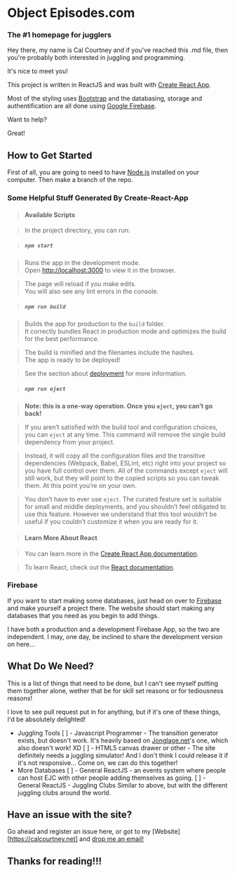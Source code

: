 # Object Episodes.com

### The #1 homepage for jugglers

Hey there, my name is Cal Courtney and if you've reached this .md file, then you're probably both interested in juggling and programming.

It's nice to meet you\!

This project is written in ReactJS and was built with [Create React App](https://github.com/facebook/create-react-app).

Most of the styling uses [Bootstrap](https://getbootstrap.com/docs/4.4/) and the databasing, storage and authentification are all done using [Google Firebase](https://firebase.google.com/docs/).

Want to help?

Great\!

## How to Get Started

First of all, you are going to need to have [Node.js](https://nodejs.org/en/download/) installed on your computer. Then make a branch of the repo.

### Some Helpful Stuff Generated By Create-React-App
>
> #### Available Scripts

> In the project directory, you can run:

> ##### `npm start`

> Runs the app in the development mode.<br />
> Open [http://localhost:3000](http://localhost:3000) to view it in the browser.

> The page will reload if you make edits.<br />
> You will also see any lint errors in the console.

> ##### `npm run build`

> Builds the app for production to the `build` folder.<br />
> It correctly bundles React in production mode and optimizes the build for the best performance.

> The build is minified and the filenames include the hashes.<br />
> The app is ready to be deployed\!

> See the section about [deployment](https://facebook.github.io/create-react-app/docs/deployment) for more information.

> ##### `npm run eject`

> **Note: this is a one-way operation. Once you `eject`, you can’t go back\!**

> If you aren’t satisfied with the build tool and configuration choices, you can `eject` at any time. This command will remove the single build dependency from your project.

> Instead, it will copy all the configuration files and the transitive dependencies (Webpack, Babel, ESLint, etc) right into your project so you have full control over them. All of the commands except `eject` will still work, but they will point to the copied scripts so you can tweak them. At this point you’re on your own.

> You don’t have to ever use `eject`. The curated feature set is suitable for small and middle deployments, and you shouldn’t feel obligated to use this feature. However we understand that this tool wouldn’t be useful if you couldn’t customize it when you are ready for it.

> #### Learn More About React

> You can learn more in the [Create React App documentation](https://facebook.github.io/create-react-app/docs/getting-started).

> To learn React, check out the [React documentation](https://reactjs.org/).

### Firebase

If you want to start making some databases, just head on over to [Firebase](console.firebase.google.com) and make yourself a project there. The website should start making any databases that you need as you begin to add things.

I have both a production and a development Firebase App, so the two are independent. I may, one day, be inclined to share the development version on here...

## What Do We Need?

This is a list of things that need to be done, but I can't see myself putting them together alone, wether that be for skill set reasons or for tediousness reasons\!

I love to see pull request put in for anything, but if it's one of these things, I'd be absolutely delighted\!

-   Juggling Tools
    [ ] - Javascript Programmer - The transition generator exists, but doesn't work. It's heavily based on [Jonglage.net](https://www.jonglage.net/generation_transition_siteswap.html)'s one, which also doesn't work\! XD
    [ ] - HTML5 canvas drawer or other - The site definitely needs a juggling simulator\! And I don't think I could release it if it's not responsive... Come on, we can do this together\!
-   More Databases
    [ ] - General ReactJS - an events system where people can host EJC with other people adding themselves as going.
    [ ] - General ReactJS - Juggling Clubs Similar to above, but with the different juggling clubs around the world.

## Have an issue with the site?

Go ahead and register an issue here, or got to my [Website][https://calcourtney.net] and [drop me an email\!](mailto:info@calcourtney.net)

## Thanks for reading\!\!\!
